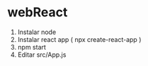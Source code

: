 # webReact
1) Instalar node
2) Instalar react app ( npx create-react-app )
3) npm start
4) Editar src/App.js
